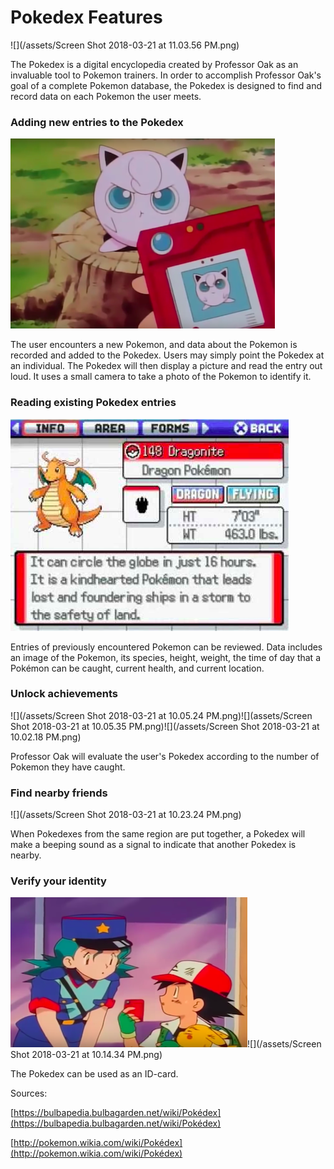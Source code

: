 # Pokedex Features

![](/assets/Screen Shot 2018-03-21 at 11.03.56 PM.png)

The Pokedex is a digital encyclopedia created by Professor Oak as an invaluable tool to Pokemon trainers. In order to accomplish Professor Oak's goal of a complete Pokemon database, the Pokedex is designed to find and record data on each Pokemon the user meets.

### Adding new entries to the Pokedex

![](/assets/jiggly.png)

The user encounters a new Pokemon, and data about the Pokemon is recorded and added to the Pokedex. Users may simply point the Pokedex at an individual. The Pokedex will then display a picture and read the entry out loud. It uses a small camera to take a photo of the Pokemon to identify it.

### Reading existing Pokedex entries

![](assets/dragon.png)

Entries of previously encountered Pokemon can be reviewed. Data includes an image of the Pokemon, its species, height, weight, the time of day that a Pokémon can be caught, current health, and current location.

### Unlock achievements

![](/assets/Screen Shot 2018-03-21 at 10.05.24 PM.png)![](assets/Screen Shot 2018-03-21 at 10.05.35 PM.png)![](/assets/Screen Shot 2018-03-21 at 10.02.18 PM.png)

Professor Oak will evaluate the user's Pokedex according to the number of Pokemon they have caught.

### Find nearby friends

![](/assets/Screen Shot 2018-03-21 at 10.23.24 PM.png)

When Pokedexes from the same region are put together, a Pokedex will make a beeping sound as a signal to indicate that another Pokedex is nearby.

### Verify your identity

![](assets/pokeid1.png)![](/assets/Screen Shot 2018-03-21 at 10.14.34 PM.png)

The Pokedex can be used as an ID-card.

Sources:

[https://bulbapedia.bulbagarden.net/wiki/Pokédex](https://bulbapedia.bulbagarden.net/wiki/Pokédex)

[http://pokemon.wikia.com/wiki/Pokédex](http://pokemon.wikia.com/wiki/Pokédex)

